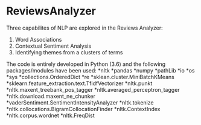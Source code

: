 # ReviewsAnalyzer
Three capabilites of NLP are explored in the Reviews Analyzer:
1. Word Associations
2. Contextual Sentiment Analysis
3. Identifying themes from a clusters of terms

The code is entirely developed in Python (3.6) and the following packages/modules have been used:
*nltk
*pandas
*numpy
*pathLib
*io
*os
*sys
*collections.OrderedDict
*re
*sklean.cluster.MiniBatchKMeans
*sklearn.feature_extraction.text.TfidfVectorizer
*nltk.punkt
*nltk.maxent_treebank_pos_tagger
*nltk.averaged_perceptron_tagger
*nltk.download.maxent_ne_chunker
*vaderSentiment.SentimentIntensityAnalyzer
*nltk.tokenize
*nltk.collocations.BigramCollocationFinder
*nltk.ContextIndex
*nltk.corpus.wordnet
*nltk.FreqDist
